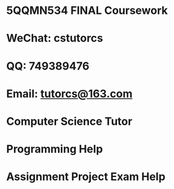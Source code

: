 # 5QQMN534  FINAL  Coursework
# WeChat: cstutorcs

# QQ: 749389476

# Email: tutorcs@163.com

# Computer Science Tutor

# Programming Help

# Assignment Project Exam Help
